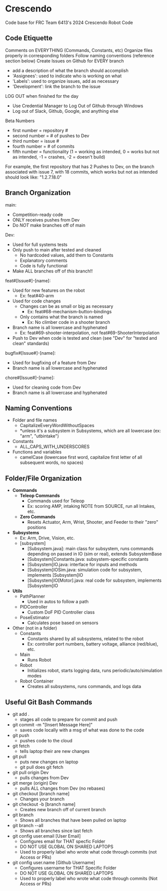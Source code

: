 # Crescendo
Code base for FRC Team 6413's 2024 Crescendo Robot Code

## Code Etiquette
  Comments on EVERYTHING (Commands, Constants, etc)
  Organize files properly in corresponding folders
  Follow naming conventions (reference section below)
  Create Issues on Github for EVERY branch
  - add a description of what the branch should accomplish
  - 'Assignees': used to indicate who is working on what
  - 'Labels': used to organize issues, add as necessary
  - 'Development': link the branch to the issue

  LOG OUT when finished for the day
  - Use Credential Manager to Log Out of Github through Windows
  - Log out of Slack, Github, Google, and anything else

   Beta Numbers
 - first number = repository #
 - second number = # of pushes to Dev
 - third number = issue #
 - fourth number = # of commits
 - fifth number = functionality (1 = working as intended, 0 = works but not as intended, -1 = crashes, -2 = doesn't build)

For example, the first repository that has 2 Pushes to Dev, on the branch associated with issue 7, with 18 commits, which works but not as intended should look like: "1.2.7.18.0"

## Branch Organization

main:

- Competition-ready code
- ONLY receives pushes from Dev
- Do *NOT* make branches off of main

Dev:

- Used for full systems tests
- Only push to main after tested and cleaned
  - No hardcoded values, add them to Constants
  - Explanatory comments
  - Code is fully functional
- Make ALL branches off of *this* branch!!

feat#[Issue#]-[name]:

- Used for new features on the robot
  - Ex: feat#40-arm
- Used for code changes
  - Changes can be as small or big as necessary
    - Ex: feat#68-mechanism-button-bindings
  - Only contains what the branch is named
    - Ex: No climber code in a shooter branch
- Branch name is all lowercase and hyphenated
  - Ex: feat#69-shooter-interpolation, not feat#69-ShooterInterpolation
-  Push to Dev when code is tested and clean (see "Dev" for "tested and clean" standards)

bugfix#[Issue#]-[name]:

- Used for bugfixing of a feature from Dev
- Branch name is all lowercase and hyphenated

chore#[Issue#]-[name]:

- Used for cleaning code from Dev
- Branch name is all lowercase and hyphenated

## Naming Conventions
- Folder and file names
  - CapitalizeEveryWordWithoutSpaces
  - *unless it's a subsystem in Subsystems, which are all lowercase (ex: "arm", "utbintake")
- Constants
  - ALL_CAPS_WITH_UNDERSCORES
- Functions and variables
  - camelCase (lowercase first word, capitalize first letter of all subsequent words, no spaces)

## Folder/File Organization
- **Commands**
  - **Teleop Commands**
    - Commands used for Teleop
    - Ex: scoring AMP, intaking NOTE from SOURCE, run all Intakes, etc.
  - **Zero Commands**
    - Resets Actuator, Arm, Wrist, Shooter, and Feeder to their "zero" positions
- **Subsystems**
  - Ex: Arm, Drive, Vision, etc.
  - [subsystem]
    - [Subsystem.java]: main class for subsystem, runs commands depending on passed in IO (sim or real), extends SubsystemBase
    - [Subsystem]Constants.java: subsystem-specific constants
    - [Subsystem]IO.java: interface for inputs and methods
    - [Subsystem]IOSim.java: simulation code for subsystem, implements [Subsystem]IO
    - [Subsystem]IO[Motor].java: real code for subsystem, implements [Subsystem]IO
- **Utils**
  - PathPlanner
    - Used in autos to follow a path
  - PIDController
    - Custom DoF PID Controller class
  - PoseEstimator
    - Calculates pose based on sensors
- Other (not in a folder)
  - Constants
    - Constants shared by all subsystems, related to the robot
    - Ex: controller port numbers, battery voltage, alliance (red/blue), etc.
  - Main
    - Runs Robot
  - Robot
    - Initializes robot, starts logging data, runs periodic/auto/simulation modes
  - Robot Container
    - Creates all subsystems, runs commands, and logs data



## Useful Git Bash Commands
- git add .
  - stages all code to prepare for commit and push
- git commit -m "[Insert Message Here]"
  - saves code locally with a msg of what was done to the code
- git push
  - pushes code to the cloud
- git fetch
  - tells laptop their are new changes
- git pull
  - puts new changes on laptop
  - git pull does git fetch
- git pull origin Dev
  - pulls changes from Dev
- git merge (origin) Dev
  - pulls ALL changes from Dev (no rebases)
- git checkout [branch name]
  - Changes your branch
- git checkout -b [branch name]
  - Creates new branch off of current branch
- git branch
  - Shows all branches that have been pulled on laptop
- git branch --all
  - Shows all branches since last fetch
- git config user.email [User Email]
  - Configures email for THAT specfic Folder
  - DO NOT USE GLOBAL ON SHARED LAPTOPS
  - Used to properly label who wrote what code through commits (not Access or PRs)
- git config user.name [Github Username]
  - Configures username for THAT Specific Folder
  - DO NOT USE GLOBAL ON SHARED LAPTOPS
  - Used to properly label who wrote what code through commits (Not Access or PRs)
